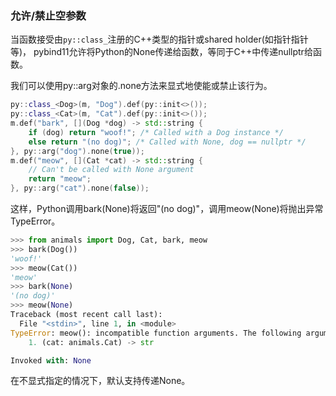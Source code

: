 ### 允许/禁止空参数

当函数接受由`py::class_`注册的C++类型的指针或shared holder(如指针指针等)，
pybind11允许将Python的None传递给函数，等同于C++中传递nullptr给函数。

我们可以使用py::arg对象的.none方法来显式地使能或禁止该行为。

```cpp
py::class_<Dog>(m, "Dog").def(py::init<>());
py::class_<Cat>(m, "Cat").def(py::init<>());
m.def("bark", [](Dog *dog) -> std::string {
    if (dog) return "woof!"; /* Called with a Dog instance */
    else return "(no dog)"; /* Called with None, dog == nullptr */
}, py::arg("dog").none(true));
m.def("meow", [](Cat *cat) -> std::string {
    // Can't be called with None argument
    return "meow";
}, py::arg("cat").none(false));
```

这样，Python调用bark(None)将返回"(no dog)"，调用meow(None)将抛出异常TypeError。

```python
>>> from animals import Dog, Cat, bark, meow
>>> bark(Dog())
'woof!'
>>> meow(Cat())
'meow'
>>> bark(None)
'(no dog)'
>>> meow(None)
Traceback (most recent call last):
  File "<stdin>", line 1, in <module>
TypeError: meow(): incompatible function arguments. The following argument types are supported:
    1. (cat: animals.Cat) -> str

Invoked with: None
```

在不显式指定的情况下，默认支持传递None。


